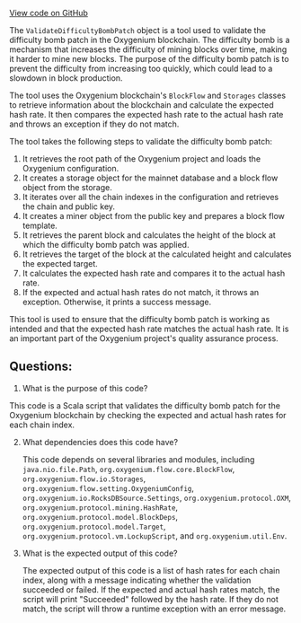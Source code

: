 [View code on GitHub](https://github.com/oxygenium/oxygenium/tools/src/main/scala/org/oxygenium/tools/ValidateDifficultyBombPatch.scala)

The `ValidateDifficultyBombPatch` object is a tool used to validate the difficulty bomb patch in the Oxygenium blockchain. The difficulty bomb is a mechanism that increases the difficulty of mining blocks over time, making it harder to mine new blocks. The purpose of the difficulty bomb patch is to prevent the difficulty from increasing too quickly, which could lead to a slowdown in block production.

The tool uses the Oxygenium blockchain's `BlockFlow` and `Storages` classes to retrieve information about the blockchain and calculate the expected hash rate. It then compares the expected hash rate to the actual hash rate and throws an exception if they do not match.

The tool takes the following steps to validate the difficulty bomb patch:

1. It retrieves the root path of the Oxygenium project and loads the Oxygenium configuration.
2. It creates a storage object for the mainnet database and a block flow object from the storage.
3. It iterates over all the chain indexes in the configuration and retrieves the chain and public key.
4. It creates a miner object from the public key and prepares a block flow template.
5. It retrieves the parent block and calculates the height of the block at which the difficulty bomb patch was applied.
6. It retrieves the target of the block at the calculated height and calculates the expected target.
7. It calculates the expected hash rate and compares it to the actual hash rate.
8. If the expected and actual hash rates do not match, it throws an exception. Otherwise, it prints a success message.

This tool is used to ensure that the difficulty bomb patch is working as intended and that the expected hash rate matches the actual hash rate. It is an important part of the Oxygenium project's quality assurance process.
## Questions: 
 1. What is the purpose of this code?
   
   This code is a Scala script that validates the difficulty bomb patch for the Oxygenium blockchain by checking the expected and actual hash rates for each chain index.

2. What dependencies does this code have?
   
   This code depends on several libraries and modules, including `java.nio.file.Path`, `org.oxygenium.flow.core.BlockFlow`, `org.oxygenium.flow.io.Storages`, `org.oxygenium.flow.setting.OxygeniumConfig`, `org.oxygenium.io.RocksDBSource.Settings`, `org.oxygenium.protocol.OXM`, `org.oxygenium.protocol.mining.HashRate`, `org.oxygenium.protocol.model.BlockDeps`, `org.oxygenium.protocol.model.Target`, `org.oxygenium.protocol.vm.LockupScript`, and `org.oxygenium.util.Env`.

3. What is the expected output of this code?
   
   The expected output of this code is a list of hash rates for each chain index, along with a message indicating whether the validation succeeded or failed. If the expected and actual hash rates match, the script will print "Succeeded" followed by the hash rate. If they do not match, the script will throw a runtime exception with an error message.